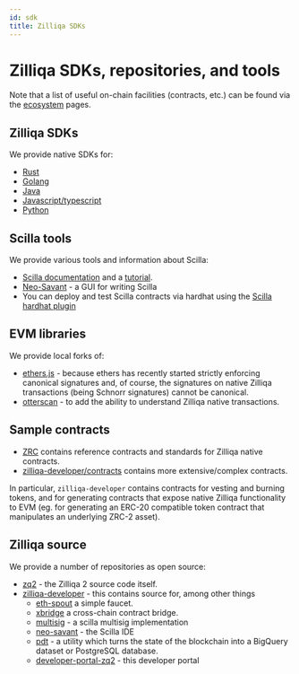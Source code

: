 ```yaml
---
id: sdk
title: Zilliqa SDKs
---
```

# Zilliqa SDKs, repositories, and tools

Note that a list of useful on-chain facilities (contracts, etc.) can be found via the [ecosystem](ecosystem/ecosystem.md) pages.

## Zilliqa SDKs

We provide native SDKs for:

 * [Rust](https://crates.io/crates/zilliqa-rs)
 * [Golang](https://github.com/Zilliqa/gozilliqa-sdk)
 * [Java](https://github.com/Zilliqa/zilliqa-developer/tree/main/products/laksaj)
 * [Javascript/typescript](https://www.npmjs.com/package/@zilliqa-js/zilliqa)
 * [Python](https://github.com/zilliqa/pyzil)

## Scilla tools

We provide various tools and information about Scilla:

 * [Scilla documentation](https://scilla.readthedocs.org/latest/) and a [tutorial](https://learnscilla.com).
 * [Neo-Savant](https://ide.zilliqa.com/) - a GUI for writing Scilla
 * You can deploy and test Scilla contracts via hardhat using the [Scilla hardhat plugin](https://github.com/Zilliqa/hardhat-scilla-plugin)

## EVM libraries

We provide local forks of:

 * [ethers.js](https://github.com/Zilliqa/ethers.js) - because ethers has recently started strictly enforcing canonical signatures and, of course, the signatures on native Zilliqa transactions (being Schnorr signatures) cannot be canonical.
 * [otterscan](https://github.com/Zilliqa/otterscan) - to add the ability to understand Zilliqa native transactions.

## Sample contracts

 * [ZRC](https://github.com/Zilliqa/zrc) contains reference contracts and standards for Zilliqa native contracts.
 * [zilliqa-developer/contracts](https://github.com/Zilliqa/zilliqa-developer/tree/main/contracts) contains more extensive/complex contracts.

In particular, `zilliqa-developer` contains contracts for vesting and burning tokens, and for generating contracts that expose native Zilliqa functionality to EVM (eg. for generating an ERC-20 compatible token contract that manipulates an underlying ZRC-2 asset).

## Zilliqa source

We provide a number of repositories as open source:

 * [zq2](https://github.com/Zilliqa/zq2) - the Zilliqa 2 source code itself.
 * [zilliqa-developer](https://github.com/Zilliqa/zilliqa-developer) - this contains source for, among other things
    * [eth-spout](https://github.com/Zilliqa/zilliqa-developer/tree/main/products/eth-spout) a simple faucet.
    * [xbridge](https://github.com/Zilliqa/zilliqa-developer/tree/main/products/bridge) a cross-chain contract bridge.
    * [multisig](https://github.com/Zilliqa/zilliqa-developer/tree/main/products/multisig) - a scilla multisig implementation
    * [neo-savant](https://github.com/Zilliqa/zilliqa-developer/tree/main/products/neo-savant) - the Scilla IDE
    * [pdt](https://github.com/Zilliqa/zilliqa-developer/tree/main/products/pdt) - a utility which turns the state of the blockchain into a BigQuery dataset or PostgreSQL database.
    * [developer-portal-zq2](https://github.com/Zilliqa/zilliqa-developer/tree/main/products/developer-portal-zq2) - this developer portal
